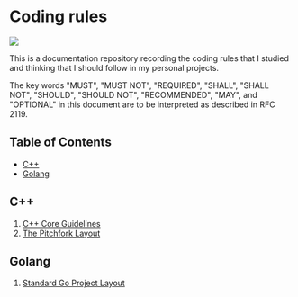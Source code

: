 # Coding rules

![](https://img.shields.io/github/check-runs/black-desk/coding-rules/master)

This is a documentation repository recording the coding rules that I
studied and thinking that I should follow in my personal projects.

The key words "MUST", "MUST NOT", "REQUIRED", "SHALL", "SHALL NOT", "SHOULD",
"SHOULD NOT", "RECOMMENDED", "MAY", and "OPTIONAL" in this document are to be
interpreted as described in RFC 2119.

## Table of Contents

- [C++](#c)
- [Golang](#golang)

## C++

1.  [C++ Core
    Guidelines](https://isocpp.github.io/CppCoreGuidelines/CppCoreGuidelines)
2.  [The Pitchfork
    Layout](https://blog.black-desk.cn/pages/pintchfork-layout.html)

## Golang

1.  [Standard Go Project
    Layout](https://github.com/golang-standards/project-layout)
